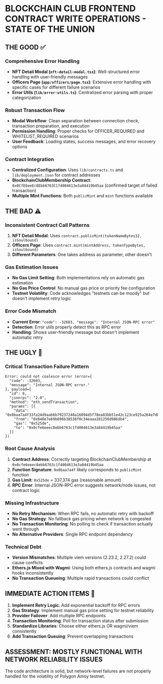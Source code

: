 # BLOCKCHAIN CLUB FRONTEND CONTRACT WRITE OPERATIONS - STATE OF THE UNION

## THE GOOD ✅

### Comprehensive Error Handling
- **NFT Detail Modal (`nft-detail-modal.tsx`)**: Well-structured error handling with user-friendly messages
- **Officers Page (`app/officers/page.tsx`)**: Extensive error handling with specific cases for different failure scenarios
- **Error Utils (`lib/error-utils.ts`)**: Centralized error parsing with proper categorization

### Robust Transaction Flow
- **Modal Workflow**: Clean separation between connection check, transaction preparation, and execution
- **Permission Handling**: Proper checks for OFFICER_REQUIRED and WHITELIST_REQUIRED scenarios
- **User Feedback**: Loading states, success messages, and error recovery options

### Contract Integration
- **Centralized Configuration**: Uses `lib/contracts.ts` and `lib/deployment.json` for contract addresses
- **BlockchainClubMembership Contract**: `0x0CfE6eeEc8Ebb6763C1f4004613e3a84419b45aa` (confirmed target of failed transaction)
- **Multiple Mint Functions**: Both `publicMint` and `mint` functions available

## THE BAD ⚠️

### Inconsistent Contract Call Patterns
1. **NFT Detail Modal**: Uses `contract.publicMint(tokenNameBytes32, isSoulbound)`
2. **Officers Page**: Uses `contract.mint(mintAddress, tokenTypeBytes, isSoulbound)`
3. **Different Parameters**: One takes address as parameter, other doesn't

### Gas Estimation Issues
- **No Gas Limit Setting**: Both implementations rely on automatic gas estimation
- **No Gas Price Control**: No manual gas price or priority fee configuration
- **Testnet Volatility**: Code acknowledges "testnets can be moody" but doesn't implement retry logic

### Error Code Mismatch
- **Current Error**: `"code": -32603, "message": "Internal JSON-RPC error"`
- **Detection**: Error utils properly detect this as RPC error
- **Handling**: Shows user-friendly message but doesn't implement automatic retry

## THE UGLY 🚨

### Critical Transaction Failure Pattern
```
Error: could not coalesce error (error={ 
  "code": -32603, 
  "message": "Internal JSON-RPC error." 
}, payload={ 
  "id": 6, 
  "jsonrpc": "2.0", 
  "method": "eth_sendTransaction", 
  "params": [{ 
    "data": "0x0baa7a4f33fa24d9aab6b79237248a16094d5f78ea83bb51e42c123ce925a264e7d816cc0000000000000000000000000000000000000000000000000000000000000001", 
    "from": "0x040e7e69b896b38538f0c34eaaa281256d986db4", 
    "gas": "0x525de", 
    "to": "0x0cfe6eeec8ebb6763c1f4004613e3a84419b45aa" 
  }] 
})
```

### Root Cause Analysis
1. **Contract Address**: Correctly targeting BlockchainClubMembership at `0x0cfe6eeec8ebb6763c1f4004613e3a84419b45aa`
2. **Function Signature**: `0x0baa7a4f` likely corresponds to `publicMint` function
3. **Gas Limit**: `0x525de` = 337,374 gas (reasonable amount)
4. **RPC Error**: Internal JSON-RPC error suggests network/node issues, not contract logic

### Missing Infrastructure
- **No Retry Mechanism**: When RPC fails, no automatic retry with backoff
- **No Gas Strategy**: No fallback gas pricing when network is congested
- **No Transaction Monitoring**: No polling to check if transaction actually went through
- **No Alternative Providers**: Single RPC endpoint dependency

### Technical Debt
- **Version Mismatches**: Multiple viem versions (2.23.2, 2.27.2) could cause conflicts
- **Ethers.js Mixed with Wagmi**: Using both ethers.js contracts and wagmi hooks inconsistently
- **No Transaction Queueing**: Multiple rapid transactions could conflict

## IMMEDIATE ACTION ITEMS 🔧

1. **Implement Retry Logic**: Add exponential backoff for RPC errors
2. **Gas Strategy**: Implement manual gas price setting for testnet reliability
3. **Provider Failover**: Add multiple RPC endpoints
4. **Transaction Monitoring**: Poll for transaction status after submission
5. **Standardize Libraries**: Choose either ethers.js OR wagmi/viem consistently
6. **Add Transaction Queuing**: Prevent overlapping transactions

## ASSESSMENT: MOSTLY FUNCTIONAL WITH NETWORK RELIABILITY ISSUES
The code architecture is solid, but network-level failures are not properly handled for the volatility of Polygon Amoy testnet.
